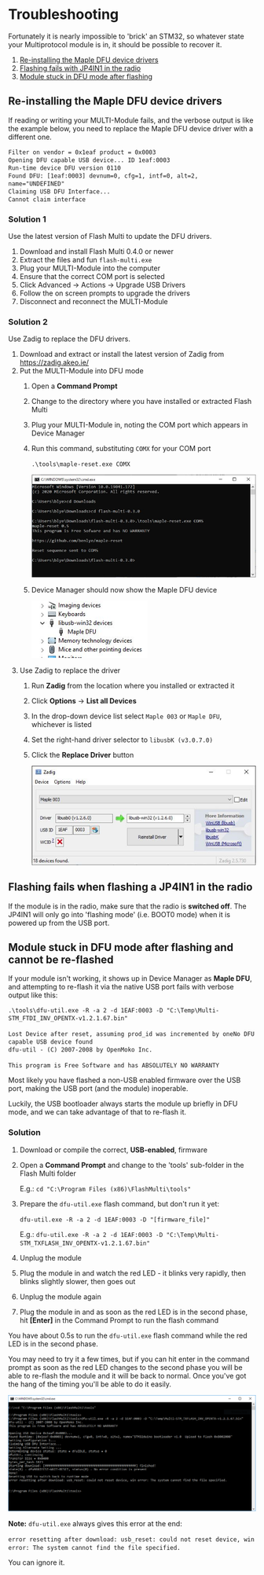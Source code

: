 # Troubleshooting
Fortunately it is nearly impossible to 'brick' an STM32, so whatever state your Multiprotocol module is in, it should be possible to recover it.

1. [Re-installing the Maple DFU device drivers](#re-installing-the-maple-dfu-device-drivers)
1. [Flashing fails with JP4IN1 in the radio](#flashing-fails-when-flashing-a-jp4in1-in-the-radio)
1. [Module stuck in DFU mode after flashing](#module-stuck-in-dfu-mode-after-flashing-and-cannot-be-re-flashed)

## Re-installing the Maple DFU device drivers
If reading or writing your MULTI-Module fails, and the verbose output is like the example below, you need to replace the Maple DFU device driver with a different one.

```
Filter on vendor = 0x1eaf product = 0x0003
Opening DFU capable USB device... ID 1eaf:0003
Run-time device DFU version 0110
Found DFU: [1eaf:0003] devnum=0, cfg=1, intf=0, alt=2, name="UNDEFINED"
Claiming USB DFU Interface...
Cannot claim interface
```
### Solution 1
Use the latest version of Flash Multi to update the DFU drivers.

1. Download and install Flash Multi 0.4.0 or newer
1. Extract the files and fun `flash-multi.exe`
1. Plug your MULTI-Module into the computer
1. Ensure that the correct COM port is selected
1. Click Advanced -> Actions -> Upgrade USB Drivers
1. Follow the on screen prompts to upgrade the drivers
1. Disconnect and reconnect the MULTI-Module

### Solution 2
Use Zadig to replace the DFU drivers.

1. Download and extract or install the latest version  of Zadig from https://zadig.akeo.ie/
1. Put the MULTI-Module into DFU mode
   1. Open a **Command Prompt**
   1. Change to the directory where you have installed or extracted Flash Multi
   1. Plug your MULTI-Module in, noting the COM port which appears in Device Manager
   1. Run this command, substituting `COMX` for your COM port
   
      `.\tools\maple-reset.exe COMX`
      
      ![Maple Reset Output](/img/maple-reset.jpg)
      
   1. Device Manager should now show the Maple DFU device
      
      ![Maple DFU  Device](/img/maple-dfu.jpg)
1. Use Zadig to replace the driver
   1. Run **Zadig** from the location where you installed or extracted it
   1. Click **Options** -> **List all Devices**
   1. In the drop-down device list select `Maple 003` or `Maple DFU`, whichever is listed
   1. Set the right-hand driver selector to `libusbK (v3.0.7.0)`
   1. Click the **Replace Driver** button
      
      ![Zadig](/img/zadig.jpg)

## Flashing fails when flashing a JP4IN1 in the radio
If the module is in the radio, make sure that the radio is **switched off**.  The JP4IN1 will only go into 'flashing mode' (i.e. BOOT0 mode) when it is powered up from the USB port.

## Module stuck in DFU mode after flashing and cannot be re-flashed
If your module isn't working, it shows up in Device Manager as **Maple DFU**, and attempting to re-flash it via the native USB port fails with verbose output like this:
```
.\tools\dfu-util.exe -R -a 2 -d 1EAF:0003 -D "C:\Temp\Multi-STM_FTDI_INV_OPENTX-v1.2.1.67.bin"

Lost Device after reset, assuming prod_id was incremented by oneNo DFU capable USB device found
dfu-util - (C) 2007-2008 by OpenMoko Inc.

This program is Free Software and has ABSOLUTELY NO WARRANTY
```

Most likely you have flashed a non-USB enabled firmware over the USB port, making the USB port (and the module) inoperable.

Luckily, the USB bootloader always starts the module up briefly in DFU mode, and we can take advantage of that to re-flash it.

### Solution
1. Download or compile the correct, **USB-enabled**, firmware
1. Open a **Command Prompt** and change to the 'tools' sub-folder in the Flash Multi folder
   
   E.g.:
   `cd "C:\Program Files (x86)\FlashMulti\tools"`

1. Prepare the `dfu-util.exe` flash command, but don't run it yet:

   `dfu-util.exe -R -a 2 -d 1EAF:0003 -D "[firmware_file]"`
   
   E.g.: `dfu-util.exe -R -a 2 -d 1EAF:0003 -D "C:\Temp\Multi-STM_TXFLASH_INV_OPENTX-v1.2.1.67.bin"`

1. Unplug the module
1. Plug the module in and watch the red LED - it blinks very rapidly, then blinks slightly slower, then goes out
1. Unplug the module again
1. Plug the module in and as soon as the red LED is in the second phase, hit **[Enter]** in the Command Prompt to run the flash command

You have about 0.5s to run the `dfu-util.exe` flash command while the red LED is in the second phase.

You may need to try it a few times, but if you can hit enter in the command prompt as soon as the red LED changes to the second phase you will be able to re-flash the module and it will be back to normal.  Once you've got the hang of the timing you'll be able to do it easily.

<p align=center><img src="../img/dfu-recovery.png"></p>

**Note:** `dfu-util.exe` always gives this error at the end:

`error resetting after download: usb_reset: could not reset device, win error: The system cannot find the file specified.`

You can ignore it.
